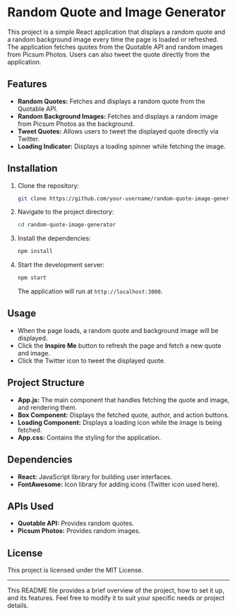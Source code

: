 
# Random Quote and Image Generator

This project is a simple React application that displays a random quote and a random background image every time the page is loaded or refreshed. The application fetches quotes from the Quotable API and random images from Picsum Photos. Users can also tweet the quote directly from the application.

## Features

- **Random Quotes:** Fetches and displays a random quote from the Quotable API.
- **Random Background Images:** Fetches and displays a random image from Picsum Photos as the background.
- **Tweet Quotes:** Allows users to tweet the displayed quote directly via Twitter.
- **Loading Indicator:** Displays a loading spinner while fetching the image.

## Installation

1. Clone the repository:

   ```bash
   git clone https://github.com/your-username/random-quote-image-generator.git
   ```

2. Navigate to the project directory:

   ```bash
   cd random-quote-image-generator
   ```

3. Install the dependencies:

   ```bash
   npm install
   ```

4. Start the development server:

   ```bash
   npm start
   ```

   The application will run at `http://localhost:3000`.

## Usage

- When the page loads, a random quote and background image will be displayed.
- Click the **Inspire Me** button to refresh the page and fetch a new quote and image.
- Click the Twitter icon to tweet the displayed quote.

## Project Structure

- **App.js:** The main component that handles fetching the quote and image, and rendering them.
- **Box Component:** Displays the fetched quote, author, and action buttons.
- **Loading Component:** Displays a loading icon while the image is being fetched.
- **App.css:** Contains the styling for the application.

## Dependencies

- **React:** JavaScript library for building user interfaces.
- **FontAwesome:** Icon library for adding icons (Twitter icon used here).

## APIs Used

- **Quotable API:** Provides random quotes.
- **Picsum Photos:** Provides random images.

## License

This project is licensed under the MIT License.

---

This README file provides a brief overview of the project, how to set it up, and its features. Feel free to modify it to suit your specific needs or project details.